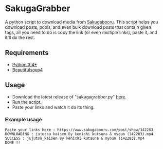 # SakugaGrabber
A python script to download media from [Sakugabooru](https://www.sakugabooru.com).
This script helps you download posts, pools, and even bulk download posts that contain given tags, all you need to do is copy the link (or even multiple links), paste it, and it'll do the rest.

## Requirements
  * [Python 3.4+](https://www.python.org/downloads/)
  * [Beautifulsoup4](https://pypi.python.org/pypi/beautifulsoup4)

## Usage
* Download the latest release of "sakugagrabber.py" [here](https://github.com/RedaZt/SakugaGrabber/releases).
* Run the script.
* Paste your links and watch it do its thing.

### Example usage
```
Paste your links here : https://www.sakugabooru.com/post/show/142283
DOWNLOADING : jujutsu_kaisen By kenichi kutsuna & myoun (142283).mp4
SUCCESS : jujutsu_kaisen By kenichi kutsuna & myoun (142283).mp4
DONE !!
```
